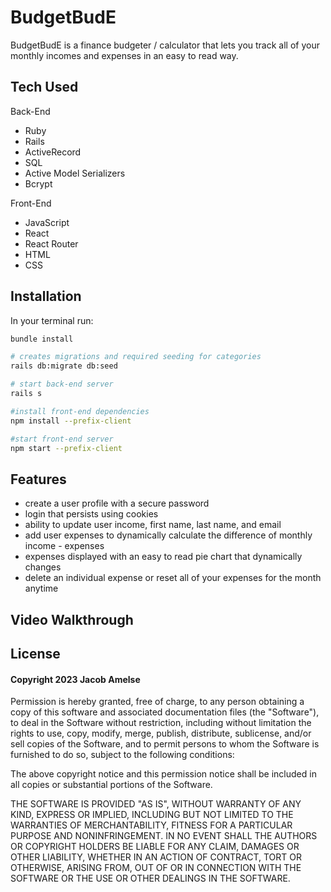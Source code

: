 # BudgetBudE
BudgetBudE is a finance budgeter / calculator that lets you track all of your monthly incomes and expenses in an easy to read way. 

## Tech Used

Back-End

- Ruby
- Rails
- ActiveRecord
- SQL
- Active Model Serializers
- Bcrypt

Front-End

- JavaScript
- React
- React Router
- HTML
- CSS

## Installation
In your terminal run:

```sh
bundle install

# creates migrations and required seeding for categories
rails db:migrate db:seed

# start back-end server
rails s

#install front-end dependencies
npm install --prefix-client

#start front-end server
npm start --prefix-client
```

## Features

- create a user profile with a secure password
- login that persists using cookies
- ability to update user income, first name, last name, and email
- add user expenses to dynamically calculate the difference of monthly income - expenses
- expenses displayed with an easy to read pie chart that dynamically changes
- delete an individual expense or reset all of your expenses for the month anytime

## Video Walkthrough
[]()

## License
#### Copyright 2023 Jacob Amelse
Permission is hereby granted, free of charge, to any person obtaining a copy of this software and associated documentation files (the "Software"), to deal in the Software without restriction, including without limitation the rights to use, copy, modify, merge, publish, distribute, sublicense, and/or sell copies of the Software, and to permit persons to whom the Software is furnished to do so, subject to the following conditions:

The above copyright notice and this permission notice shall be included in all copies or substantial portions of the Software.

THE SOFTWARE IS PROVIDED "AS IS", WITHOUT WARRANTY OF ANY KIND, EXPRESS OR IMPLIED, INCLUDING BUT NOT LIMITED TO THE WARRANTIES OF MERCHANTABILITY, FITNESS FOR A PARTICULAR PURPOSE AND NONINFRINGEMENT. IN NO EVENT SHALL THE AUTHORS OR COPYRIGHT HOLDERS BE LIABLE FOR ANY CLAIM, DAMAGES OR OTHER LIABILITY, WHETHER IN AN ACTION OF CONTRACT, TORT OR OTHERWISE, ARISING FROM, OUT OF OR IN CONNECTION WITH THE SOFTWARE OR THE USE OR OTHER DEALINGS IN THE SOFTWARE.

